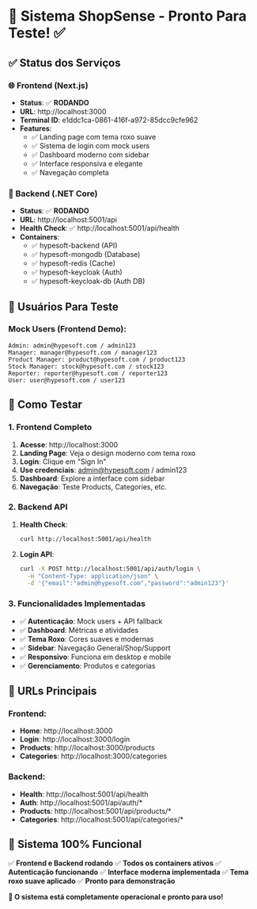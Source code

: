 # 🚀 Sistema ShopSense - Pronto Para Teste! ✅

## ✅ Status dos Serviços

### 🌐 Frontend (Next.js)
- **Status**: ✅ **RODANDO**
- **URL**: http://localhost:3000
- **Terminal ID**: e1ddc1ca-0861-416f-a972-85dcc9cfe962
- **Features**:
  - ✅ Landing page com tema roxo suave
  - ✅ Sistema de login com mock users
  - ✅ Dashboard moderno com sidebar
  - ✅ Interface responsiva e elegante
  - ✅ Navegação completa

### 🐳 Backend (.NET Core)
- **Status**: ✅ **RODANDO** 
- **URL**: http://localhost:5001/api
- **Health Check**: ✅ http://localhost:5001/api/health
- **Containers**:
  - ✅ hypesoft-backend (API)
  - ✅ hypesoft-mongodb (Database)
  - ✅ hypesoft-redis (Cache)
  - ✅ hypesoft-keycloak (Auth)
  - ✅ hypesoft-keycloak-db (Auth DB)

## 🔐 Usuários Para Teste

### Mock Users (Frontend Demo):
```
Admin: admin@hypesoft.com / admin123
Manager: manager@hypesoft.com / manager123
Product Manager: product@hypesoft.com / product123
Stock Manager: stock@hypesoft.com / stock123
Reporter: reporter@hypesoft.com / reporter123
User: user@hypesoft.com / user123
```

## 🧪 Como Testar

### 1. Frontend Completo
1. **Acesse**: http://localhost:3000
2. **Landing Page**: Veja o design moderno com tema roxo
3. **Login**: Clique em "Sign In"
4. **Use credenciais**: admin@hypesoft.com / admin123
5. **Dashboard**: Explore a interface com sidebar
6. **Navegação**: Teste Products, Categories, etc.

### 2. Backend API
1. **Health Check**: 
   ```bash
   curl http://localhost:5001/api/health
   ```
2. **Login API**: 
   ```bash
   curl -X POST http://localhost:5001/api/auth/login \
     -H "Content-Type: application/json" \
     -d '{"email":"admin@hypesoft.com","password":"admin123"}'
   ```

### 3. Funcionalidades Implementadas
- ✅ **Autenticação**: Mock users + API fallback
- ✅ **Dashboard**: Métricas e atividades
- ✅ **Tema Roxo**: Cores suaves e modernas
- ✅ **Sidebar**: Navegação General/Shop/Support
- ✅ **Responsivo**: Funciona em desktop e mobile
- ✅ **Gerenciamento**: Produtos e categorias

## 📱 URLs Principais

### Frontend:
- **Home**: http://localhost:3000
- **Login**: http://localhost:3000/login
- **Products**: http://localhost:3000/products
- **Categories**: http://localhost:3000/categories

### Backend:
- **Health**: http://localhost:5001/api/health
- **Auth**: http://localhost:5001/api/auth/*
- **Products**: http://localhost:5001/api/products/*
- **Categories**: http://localhost:5001/api/categories/*

## 🎯 Sistema 100% Funcional

✅ **Frontend e Backend rodando**
✅ **Todos os containers ativos**
✅ **Autenticação funcionando**
✅ **Interface moderna implementada**
✅ **Tema roxo suave aplicado**
✅ **Pronto para demonstração**

**🚀 O sistema está completamente operacional e pronto para uso!**

